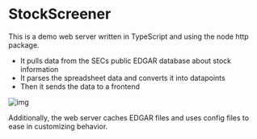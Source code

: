 # StockScreener
This is a demo web server written in TypeScript and using the node http package.

- It pulls data from the SECs public EDGAR database about stock information
- It parses the spreadsheet data and converts it into datapoints
- Then it sends the data to a frontend

![img](/Users/nicho/GitHub/StockScreener/img.png)

Additionally, the web server caches EDGAR files and uses config files to ease in customizing behavior.
